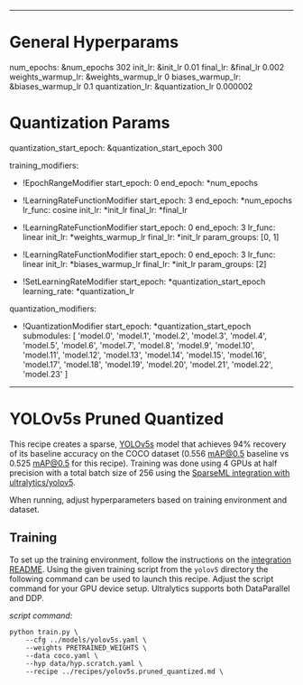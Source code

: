 <!--
Copyright (c) 2021 - present / Neuralmagic, Inc. All Rights Reserved.

Licensed under the Apache License, Version 2.0 (the "License");
you may not use this file except in compliance with the License.
You may obtain a copy of the License at

   http://www.apache.org/licenses/LICENSE-2.0

Unless required by applicable law or agreed to in writing,
software distributed under the License is distributed on an "AS IS" BASIS,
WITHOUT WARRANTIES OR CONDITIONS OF ANY KIND, either express or implied.
See the License for the specific language governing permissions and
limitations under the License.
-->

---
# General Hyperparams
num_epochs: &num_epochs 302
init_lr: &init_lr 0.01
final_lr: &final_lr 0.002
weights_warmup_lr: &weights_warmup_lr 0
biases_warmup_lr: &biases_warmup_lr 0.1
quantization_lr: &quantization_lr 0.000002


# Quantization Params
quantization_start_epoch: &quantization_start_epoch 300

training_modifiers:
  - !EpochRangeModifier
    start_epoch: 0
    end_epoch: *num_epochs
    
  - !LearningRateFunctionModifier
    start_epoch: 3
    end_epoch: *num_epochs
    lr_func: cosine
    init_lr: *init_lr
    final_lr: *final_lr
    
  - !LearningRateFunctionModifier
    start_epoch: 0
    end_epoch: 3
    lr_func: linear
    init_lr: *weights_warmup_lr
    final_lr: *init_lr
    param_groups: [0, 1]
    
  - !LearningRateFunctionModifier
    start_epoch: 0
    end_epoch: 3
    lr_func: linear
    init_lr: *biases_warmup_lr
    final_lr: *init_lr
    param_groups: [2]
    
  - !SetLearningRateModifier
    start_epoch: *quantization_start_epoch
    learning_rate: *quantization_lr
    
             
quantization_modifiers:
  - !QuantizationModifier
    start_epoch: *quantization_start_epoch
    submodules: [ 'model.0', 'model.1', 'model.2', 'model.3', 'model.4', 'model.5', 'model.6', 'model.7', 'model.8', 'model.9', 'model.10', 'model.11', 'model.12', 'model.13', 'model.14', 'model.15', 'model.16', 'model.17', 'model.18', 'model.19', 'model.20', 'model.21', 'model.22', 'model.23' ]
---

# YOLOv5s Pruned Quantized

This recipe creates a sparse, [YOLOv5s](https://github.com/ultralytics/yolov5) model that achieves 94% recovery of its baseline accuracy on the COCO dataset (0.556 mAP@0.5 baseline vs 0.525 mAP@0.5 for this recipe).
Training was done using 4 GPUs at half precision with a total batch size of 256 using the [SparseML integration with ultralytics/yolov5](https://github.com/neuralmagic/sparseml/tree/main/integrations/ultralytics-yolov5).

When running, adjust hyperparameters based on training environment and dataset.

## Training

To set up the training environment, follow the instructions on the [integration README](https://github.com/neuralmagic/sparseml/blob/main/integrations/ultralytics-yolov5/README.md).
Using the given training script from the `yolov5` directory the following command can be used to launch this recipe. 
Adjust the script command for your GPU device setup. 
Ultralytics supports both DataParallel and DDP.

*script command:*

```
python train.py \
    --cfg ../models/yolov5s.yaml \
    --weights PRETRAINED_WEIGHTS \
    --data coco.yaml \
    --hyp data/hyp.scratch.yaml \
    --recipe ../recipes/yolov5s.pruned_quantized.md \
```